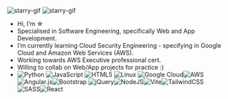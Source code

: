 ![starry-gif](https://github.com/pixelateddream/pixelateddream/assets/151104838/deeb7090-3e29-4ba7-b883-c5c4ba7ccc7f) ![starry-gif](https://github.com/pixelateddream/pixelateddream/assets/151104838/deeb7090-3e29-4ba7-b883-c5c4ba7ccc7f) 


-  Hi, I’m ☆
-  Specialised in Software Engineering, specifically Web and App Development.
- I’m currently learning Cloud Security Engineering - specifying in Google Cloud and Amazon Web Services (AWS).
-  Working towards AWS Executive professional cert.
-  Willing to collab on Web/App projects for practice :)
-  ![Python](https://img.shields.io/badge/python-3670A0?style=for-the-badge&logo=python&logoColor=ffdd54)
![JavaScript](https://img.shields.io/badge/javascript-%23323330.svg?style=for-the-badge&logo=javascript&logoColor=%23F7DF1E)
![HTML5](https://img.shields.io/badge/html5-%23E34F26.svg?style=for-the-badge&logo=html5&logoColor=white)
![Linux](https://img.shields.io/badge/Linux-FCC624?style=for-the-badge&logo=linux&logoColor=black)
![Google Cloud](https://img.shields.io/badge/GoogleCloud-%234285F4.svg?style=for-the-badge&logo=google-cloud&logoColor=white)![AWS](https://img.shields.io/badge/AWS-%23FF9900.svg?style=for-the-badge&logo=amazon-aws&logoColor=white)![Angular.js](https://img.shields.io/badge/angular.js-%23E23237.svg?style=for-the-badge&logo=angularjs&logoColor=white)![Bootstrap](https://img.shields.io/badge/bootstrap-%238511FA.svg?style=for-the-badge&logo=bootstrap&logoColor=white)
![jQuery](https://img.shields.io/badge/jquery-%230769AD.svg?style=for-the-badge&logo=jquery&logoColor=white)![NodeJS](https://img.shields.io/badge/node.js-6DA55F?style=for-the-badge&logo=node.js&logoColor=white)![Vite](https://img.shields.io/badge/vite-%23646CFF.svg?style=for-the-badge&logo=vite&logoColor=white)![TailwindCSS](https://img.shields.io/badge/tailwindcss-%2338B2AC.svg?style=for-the-badge&logo=tailwind-css&logoColor=white)![SASS](https://img.shields.io/badge/SASS-hotpink.svg?style=for-the-badge&logo=SASS&logoColor=white)![React](https://img.shields.io/badge/react-%2320232a.svg?style=for-the-badge&logo=react&logoColor=%2361DAFB)

<!---
pixelateddream/pixelateddream is a ✨ special ✨ repository because its `README.md` (this file) appears on your GitHub profile.
You can click the Preview link to take a look at your changes.
--->
